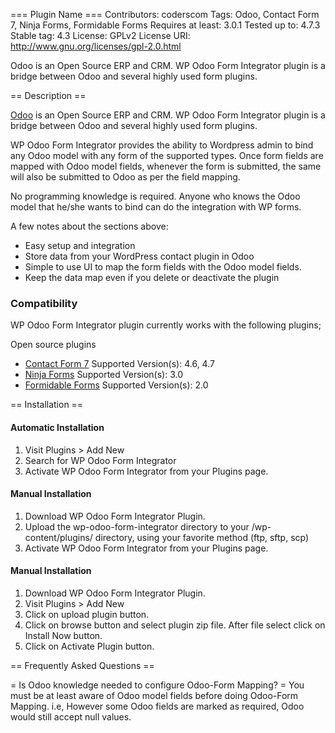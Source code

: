 === Plugin Name ===
Contributors: coderscom
Tags: Odoo, Contact Form 7, Ninja Forms, Formidable Forms
Requires at least: 3.0.1
Tested up to: 4.7.3
Stable tag: 4.3
License: GPLv2
License URI: http://www.gnu.org/licenses/gpl-2.0.html

Odoo is an Open Source ERP and CRM. WP Odoo Form Integrator plugin is a bridge between Odoo and several highly used form plugins.

== Description ==

[Odoo](https://www.odoo.com/) is an Open Source ERP and CRM. WP Odoo Form Integrator plugin is a bridge between Odoo and several highly used form plugins.

WP Odoo Form Integrator provides the ability to Wordpress admin to bind any Odoo model with any form of the supported types. Once form fields are mapped with Odoo model fields, whenever the form is submitted, the same will also be submitted to Odoo as per the field mapping.

No programming knowledge is required. Anyone who knows the Odoo model that he/she wants to bind can do the integration with WP forms. 


A few notes about the sections above:

* Easy setup and integration
* Store data from your WordPress contact plugin in Odoo
* Simple to use UI to map the form fields with the Odoo model fields.
* Keep the data map even if you delete or deactivate the plugin


### Compatibility
WP Odoo Form Integrator plugin currently works with the following plugins;

Open source plugins

* [Contact Form 7](https://wordpress.org/plugins/contact-form-7/) Supported Version(s): 4.6, 4.7
* [Ninja Forms](https://wordpress.org/plugins/ninja-forms/) Supported Version(s): 3.0
* [Formidable Forms](https://wordpress.org/plugins/formidable/) Supported Version(s): 2.0

== Installation ==

#### Automatic Installation
1. Visit Plugins > Add New
2. Search for WP Odoo Form Integrator
3. Activate WP Odoo Form Integrator from your Plugins page.

#### Manual Installation
1. Download WP Odoo Form Integrator Plugin.
2. Upload the wp-odoo-form-integrator directory to your /wp-content/plugins/ directory, using your favorite method (ftp, sftp, scp)
3. Activate WP Odoo Form Integrator from your Plugins page.

#### Manual Installation
1. Download WP Odoo Form Integrator Plugin.
2. Visit Plugins > Add New
3. Click on upload plugin button.
4. Click on browse button and select plugin zip file. After file select click on Install Now button.
5. Click on Activate Plugin button.

== Frequently Asked Questions ==

= Is Odoo knowledge needed to configure Odoo-Form Mapping? =
You must be at least aware of Odoo model fields before doing Odoo-Form Mapping. i.e, However some Odoo fields are marked as required, Odoo would still accept null values.
